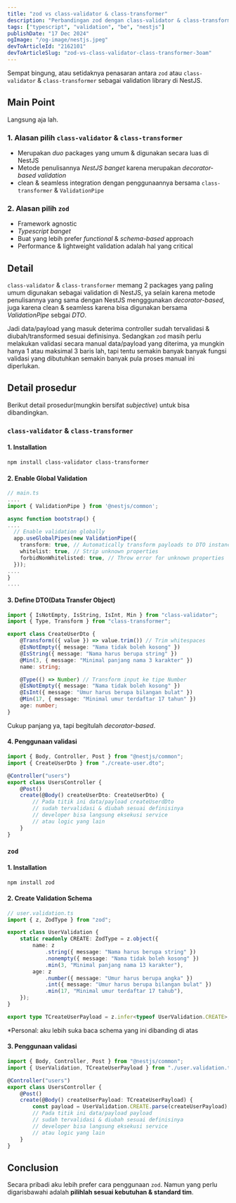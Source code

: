 ```yaml
---
title: "zod vs class-validator & class-transformer"
description: "Perbandingan zod dengan class-validator & class-transformer di NestJS"
tags: ["typescript", "validation", "be", "nestjs"]
publishDate: "17 Dec 2024"
ogImage: "/og-image/nestjs.jpeg"
devToArticleId: "2162101"
devToArticleSlug: "zod-vs-class-validator-class-transformer-3oam"
---
```


Sempat bingung, atau setidaknya penasaran antara `zod` atau `class-validator` & `class-transformer`
sebagai validation library di NestJS.

## Main Point

Langsung aja lah.

### 1. Alasan pilih `class-validator` & `class-transformer`

- Merupakan _duo_ packages yang umum & digunakan secara luas di NestJS
- Metode penulisannya _NestJS banget_ karena merupakan _decorator-based validation_
- clean & seamless integration dengan penggunaannya bersama `class-transformer` & `ValidationPipe`

### 2. Alasan pilih `zod`

- Framework agnostic
- _Typescript banget_
- Buat yang lebih prefer _functional_ & _schema-based_ approach
- Performance & lightweight validation adalah hal yang critical

## Detail

`class-validator` & `class-transformer` memang 2 packages yang paling umum digunakan sebagai validation di NestJS,
ya selain karena metode penulisannya yang sama dengan NestJS mengggunakan _decorator-based_,
juga karena clean & seamless karena bisa digunakan bersama _ValidationPipe_ sebgai _DTO_.

Jadi data/payload yang masuk deterima controller sudah tervalidasi & diubah/transformed sesuai definisinya.
Sedangkan `zod` masih perlu melakukan validasi secara manual data/payload yang diterima,
ya mungkin hanya 1 atau maksimal 3 baris lah,
tapi tentu semakin banyak banyak fungsi validasi yang dibutuhkan semakin banyak pula proses manual ini diperlukan.

## Detail prosedur

Berikut detail prosedur(mungkin bersifat _subjective_) untuk bisa dibandingkan.

### `class-validator` & `class-transformer`

#### 1. Installation

```bash
npm install class-validator class-transformer
```

#### 2. Enable Global Validation

```ts
// main.ts
....
import { ValidationPipe } from '@nestjs/common';

async function bootstrap() {
....
  // Enable validation globally
  app.useGlobalPipes(new ValidationPipe({
    transform: true, // Automatically transform payloads to DTO instances
    whitelist: true, // Strip unknown properties
    forbidNonWhitelisted: true, // Throw error for unknown properties
  }));
....
}
....
```

#### 3. Define DTO(Data Transfer Object)

```ts
import { IsNotEmpty, IsString, IsInt, Min } from "class-validator";
import { Type, Transform } from "class-transformer";

export class CreateUserDto {
	@Transform(({ value }) => value.trim()) // Trim whitespaces
	@IsNotEmpty({ message: "Nama tidak boleh kosong" })
	@IsString({ message: "Nama harus berupa string" })
	@Min(3, { message: "Minimal panjang nama 3 karakter" })
	name: string;

	@Type(() => Number) // Transform input ke tipe Number
	@IsNotEmpty({ message: "Nama tidak boleh kosong" })
	@IsInt({ message: "Umur harus berupa bilangan bulat" })
	@Min(17, { message: "Minimal umur terdaftar 17 tahun" })
	age: number;
}
```

Cukup panjang ya, tapi begitulah _decorator-based_.

#### 4. Penggunaan validasi

```ts
import { Body, Controller, Post } from "@nestjs/common";
import { CreateUserDto } from "./create-user.dto";

@Controller("users")
export class UsersController {
	@Post()
	create(@Body() createUserDto: CreateUserDto) {
		// Pada titik ini data/payload createUserdDto
		// sudah tervalidasi & diubah sesuai definisinya
		// developer bisa langsung eksekusi service
		// atau logic yang lain
	}
}
```

### `zod`

#### 1. Installation

```bash
npm install zod
```

#### 2. Create Validation Schema

```ts
// user.validation.ts
import { z, ZodType } from "zod";

export class UserValidation {
	static readonly CREATE: ZodType = z.object({
		name: z
			.string({ message: "Nama harus berupa string" })
			.nonempty({ message: "Nama tidak boleh kosong" })
			.min(3, "Minimal panjang nama 13 karakter"),
		age: z
			.number({ message: "Umur harus berupa angka" })
			.int({ message: "Umur harus berupa bilangan bulat" })
			.min(17, "Minimal umur terdaftar 17 tahub"),
	});
}

export type TCreateUserPayload = z.infer<typeof UserValidation.CREATE>;
```

\*Personal: aku lebih suka baca schema yang ini dibanding di atas

#### 3. Penggunaan validasi

```ts
import { Body, Controller, Post } from "@nestjs/common";
import { UserValidation, TCreateUserPayload } from "./user.validation.ts";

@Controller("users")
export class UsersController {
	@Post()
	create(@Body() createUserPayload: TCreateUserPayload) {
		const payload = UserValidation.CREATE.parse(createUserPayload);
		// Pada titik ini data/payload payload
		// sudah tervalidasi & diubah sesuai definisinya
		// developer bisa langsung eksekusi service
		// atau logic yang lain
	}
}
```

## Conclusion

Secara pribadi aku lebih prefer cara penggunaan `zod`.
Namun yang perlu digarisbawahi adalah **pilihlah sesuai kebutuhan & standard tim**.
